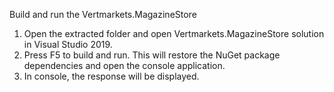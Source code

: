 Build and run the Vertmarkets.MagazineStore

1. Open the extracted folder and open Vertmarkets.MagazineStore solution in Visual Studio 2019.
2. Press F5 to build and run. This will restore the NuGet package dependencies and open the console application.
3. In console, the response will be displayed.